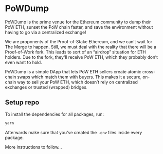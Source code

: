 # PoWDump

PoWDump is the prime venue for the Ethereum community to dump their PoW ETH, sunset the PoW chain faster, and save
the environment without having to go via a centralized exchange!

We are proponents of the Proof-of-Stake Ethereum, and we can’t wait for The Merge to happen. Still, we must deal with
the reality that there will be a Proof-of-Work fork. This leads to sort of an “airdrop” situation for ETH holders. Due
to the fork, they'll receive PoW ETH, which they probably don’t even want to hold.

PoWDump is a simple DApp that lets PoW ETH sellers create atomic cross-chain swaps which match them with buyers. This
makes it a secure, on-chain way to sell your PoW ETH, which doesn’t rely on centralized exchanges or trusted (wrapped)
bridges.

## Setup repo

To install the dependencies for all packages, run:

```bash
yarn
```

Afterwards make sure that you've created the `.env` files inside every package.

More instructions to follow...